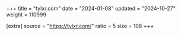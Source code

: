 +++
title = "tylxr.com"
date = "2024-01-08"
updated = "2024-10-27"
weight = 110999

[extra]
source = "https://tylxr.com/"
ratio = 5
size = 108
+++
